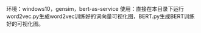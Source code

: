 环境：windows10，gensim，bert-as-service
使用：直接在本目录下运行word2vec.py生成word2vec训练好的词向量可视化图，BERT.py生成BERT训练好的可视化图。
